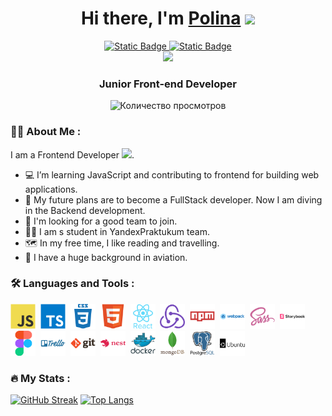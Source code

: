<h1 align="center">Hi there, I'm <a href="https://daniilshat.ru/" target="_blank">Polina</a> 
<img src="https://github.com/blackcater/blackcater/raw/main/images/Hi.gif" height="32"/></h1>
<div align="center">
  <a href="https://t.me/polinaiko">
    <img alt="Static Badge" src="https://img.shields.io/badge/Telegram-blue?logo=telegram&logoColor=%23ffff">
  </a>
  <a href="https://vk.com/whitedressed">
    <img alt="Static Badge" src="https://img.shields.io/badge/VK-blue?logo=VK&logoColor=%23ffff">
  </a>
</div>
<div align="center">
  <img src="https://media.giphy.com/media/hpXdHPfFI5wTABdDx9/giphy.gif" height="200">
</div>
<h3 align="center">Junior Front-end Developer</h3>
<div align="center">
  <img src="https://komarev.com/ghpvc/?username=polinakoma&style=flat-square&color=blue" alt="Количество просмотров">
</div>

### :tipping_hand_woman: About Me :
I am a Frontend Developer <img src="https://media.giphy.com/media/WUlplcMpOCEmTGBtBW/giphy.gif" width="30">.
- :computer: I’m learning JavaScript and contributing to frontend for building web applications.
- :telescope: My future plans are to become a FullStack developer. Now I am diving in the Backend development.
- :handshake: I'm looking for a good team to join.
- :superhero_woman: I am s student in YandexPraktukum team.
- :world_map: In my free time, I like reading and travelling.
- :flight_departure: I have a huge background in aviation.

### :hammer_and_wrench: Languages and Tools :
<div>
  <img src="https://github.com/devicons/devicon/blob/master/icons/javascript/javascript-original.svg" title="JavaScript" width="40" height="40">&nbsp;
  <img src="https://github.com/devicons/devicon/blob/master/icons/typescript/typescript-original.svg" title="TypeScript" width="40" height="40">&nbsp;
  <img src="https://github.com/devicons/devicon/blob/master/icons/css3/css3-plain-wordmark.svg"  title="CSS3" alt="CSS" width="40" height="40"/>&nbsp;
  <img src="https://github.com/devicons/devicon/blob/master/icons/html5/html5-original.svg" title="HTML5" alt="HTML" width="40" height="40"/>&nbsp;
  <img src="https://github.com/devicons/devicon/blob/master/icons/react/react-original-wordmark.svg" title="React" alt="React" width="40" height="40">&nbsp;
  <img src="https://github.com/devicons/devicon/blob/master/icons/redux/redux-original.svg" title="Redux" width="40" height="40">&nbsp;
  <img src="https://github.com/devicons/devicon/blob/master/icons/npm/npm-original-wordmark.svg" title="Npm" width="40" height="40">&nbsp;
  <img src="https://github.com/devicons/devicon/blob/master/icons/webpack/webpack-original-wordmark.svg" title="Webpack" width="40" height="40">&nbsp;
  <img src="https://github.com/devicons/devicon/blob/master/icons/sass/sass-original.svg" title="Sass" width="40" height="40">&nbsp;
  <img src="https://github.com/devicons/devicon/blob/master/icons/storybook/storybook-original-wordmark.svg" title="Storybook" width="40" height="40">&nbsp;
  <img src="https://github.com/devicons/devicon/blob/master/icons/figma/figma-original.svg" title="Figma" width="40" height="40">&nbsp;
  <img src="https://github.com/devicons/devicon/blob/master/icons/trello/trello-plain-wordmark.svg" title="Trello" width="40" height="40">&nbsp;
  <img src="https://github.com/devicons/devicon/blob/master/icons/git/git-original-wordmark.svg" title="Git" width="40" height="40">&nbsp;
  <img src="https://github.com/devicons/devicon/blob/master/icons/nestjs/nestjs-plain-wordmark.svg" title="Nestjs" width="40" height="40">&nbsp;
  <img src="https://github.com/devicons/devicon/blob/master/icons/docker/docker-original-wordmark.svg" title="Docker" width="40" height="40">&nbsp;
  <img src="https://github.com/devicons/devicon/blob/master/icons/mongodb/mongodb-original-wordmark.svg" title="Mongodb" width="40" height="40">&nbsp;
  <img src="https://github.com/devicons/devicon/blob/master/icons/postgresql/postgresql-original-wordmark.svg" title="Postgresql" width="40" height="40">&nbsp;
  <img src="https://github.com/devicons/devicon/blob/master/icons/ubuntu/ubuntu-plain-wordmark.svg" title="Ubuntu" width="40" height="40">&nbsp;
</div>

### :fire: My Stats :
[![GitHub Streak](http://github-readme-streak-stats.herokuapp.com?user=polinakoma&theme=dark&background=000000)](https://git.io/streak-stats)
[![Top Langs](https://github-readme-stats.vercel.app/api/top-langs/?username=anuraghazra&layout=compact)](https://github.com/anuraghazra/github-readme-stats)

